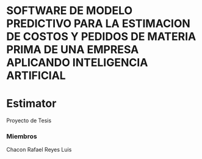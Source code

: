 # SOFTWARE DE MODELO PREDICTIVO PARA LA ESTIMACION DE COSTOS Y PEDIDOS DE MATERIA PRIMA DE UNA EMPRESA APLICANDO INTELIGENCIA ARTIFICIAL

# Estimator

Proyecto de Tesis

### Miembros

Chacon Rafael
Reyes Luis